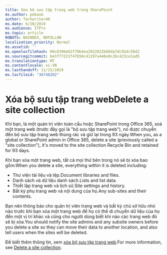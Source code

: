 ```yaml
---
title: Xóa bộ sưu tập trang web trong SharePoint
ms.author: pebaum
author: Techwriter40
ms.date: 6/20/2019
ms.audience: ITPro
ms.topic: article
ROBOTS: NOINDEX, NOFOLLOW
localization_priority: Normal
ms.assetid: ''
ms.openlocfilehash: 09c6396e62f79b4ea2922022b60da7dc91dc58d2
ms.sourcegitcommit: b43f77221f47b50c41197a448a9c26c423ce1ad5
ms.translationtype: MT
ms.contentlocale: vi-VN
ms.lasthandoff: 11/15/2019
ms.locfileid: "36748202"
---
```

# <a name="delete-a-site-collection"></a><span data-ttu-id="92c80-102">Xóa bộ sưu tập trang web</span><span class="sxs-lookup"><span data-stu-id="92c80-102">Delete a site collection</span></span>

<span data-ttu-id="92c80-103">Khi bạn, là một quản trị viên toàn cầu hoặc SharePoint trong Office 365, xoá một trang web (trước đây gọi là "bộ sưu tập trang web"), nó được chuyển đến bộ sưu tập trang web thùng rác và giữ lại trong 93 ngày.</span><span class="sxs-lookup"><span data-stu-id="92c80-103">When you, as a global or SharePoint admin in Office 365, delete a site (previously called a "site collection"), it's moved to the site collection Recycle Bin and retained for 93 days.</span></span> 

<span data-ttu-id="92c80-104">Khi bạn xóa một trang web, tất cả mọi thứ bên trong nó sẽ bị xóa bao gồm:</span><span class="sxs-lookup"><span data-stu-id="92c80-104">When you delete a site, everything within it is deleted including:</span></span>

- <span data-ttu-id="92c80-105">Thư viện tài liệu và tệp.</span><span class="sxs-lookup"><span data-stu-id="92c80-105">Document libraries and files.</span></span>
- <span data-ttu-id="92c80-106">Danh sách và dữ liệu danh sách.</span><span class="sxs-lookup"><span data-stu-id="92c80-106">Lists and list data.</span></span>
- <span data-ttu-id="92c80-107">Thiết lập trang web và lịch sử.</span><span class="sxs-lookup"><span data-stu-id="92c80-107">Site settings and history.</span></span>
- <span data-ttu-id="92c80-108">Bất kỳ phụ trang web và nội dung của họ.</span><span class="sxs-lookup"><span data-stu-id="92c80-108">Any sub-sites and their contents.</span></span>

<span data-ttu-id="92c80-109">Bạn nên thông báo cho quản trị viên trang web và bất kỳ chủ sở hữu nhỏ nào trước khi bạn xóa một trang web để họ có thể di chuyển dữ liệu của họ đến một vị trí khác và cũng cho người dùng biết khi nào các trang web đó sẽ bị xóa.</span><span class="sxs-lookup"><span data-stu-id="92c80-109">You should notify the site admins and any subsite owners before you delete a site so they can move their data to another location, and also tell users when the sites will be deleted.</span></span> 

<span data-ttu-id="92c80-110">Để biết thêm thông tin, xem [xóa bộ sưu tập trang web](https://docs.microsoft.com/sharepoint/delete-site-collection).</span><span class="sxs-lookup"><span data-stu-id="92c80-110">For more information, see [Delete a site collection](https://docs.microsoft.com/sharepoint/delete-site-collection).</span></span> 